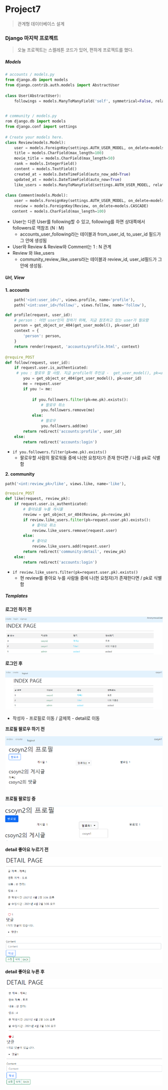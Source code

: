 # Project7

> 관계형 데이터베이스 설계

### Django 마지막 프로젝트

> 오늘 프로젝트는 스켈레톤 코드가 있어, 편하게 프로젝트를 했다.

##### Models

```python
# accounts / models.py
from django.db import models
from django.contrib.auth.models import AbstractUser

class User(AbstractUser):
    followings = models.ManyToManyField('self', symmetrical=False, related_name='followers')
    
```

```python
# community / models.py
rom django.db import models
from django.conf import settings

# Create your models here.
class Review(models.Model):
    user = models.ForeignKey(settings.AUTH_USER_MODEL, on_delete=models.CASCADE)
    title = models.CharField(max_length=100)
    movie_title = models.CharField(max_length=50)
    rank = models.IntegerField()
    content = models.TextField()
    created_at = models.DateTimeField(auto_now_add=True)
    updated_at = models.DateTimeField(auto_now=True)
    like_users = models.ManyToManyField(settings.AUTH_USER_MODEL, related_name='like_reviews')
    
class Comment(models.Model):
    user = models.ForeignKey(settings.AUTH_USER_MODEL, on_delete=models.CASCADE)
    review = models.ForeignKey(Review, on_delete=models.CASCADE)
   content = models.CharField(max_length=100)

```

- User는 다른 User를 following할 수 있고, following를 하면 상대쪽에서 followers로 역참조 (N : M)
  - accounts_user_following라는 테이블과 from_user_id, to_user_id 필드가 그 안에 생성됨
- User와 Review & Review와 Comment는 1 : N 관계 
- Review 와 like_users
  - community_review_like_users라는 테이블과 review_id, user_id필드가 그 안에 생성됨.



##### Url, View

**1. accounts**

```python
    path('<int:user_id>/', views.profile, name='profile'),
    path('<int:user_id>/follow/', views.follow, name='follow'),
```

```python
def profile(request, user_id):
    # person : 어떤 user인지 정하기 위해, 지금 참조하고 있는 user가 필요함
    person = get_object_or_404(get_user_model(), pk=user_id)
    context = {
        'person': person,
    }
    return render(request, 'accounts/profile.html', context)

@require_POST
def follow(request, user_id):
    if request.user.is_authenticated:
     # you : 팔로우 할 사람. 지금 profile의 주인공 -  get_user_model(), pk=user_id
        you = get_object_or_404(get_user_model(), pk=user_id)
        me = request.user
        if you != me:
            
            if you.followers.filter(pk=me.pk).exists():
                # 팔로우 취소
                you.followers.remove(me)
            else:
                # 팔로우
                you.followers.add(me)
        return redirect('accounts:profile', user_id)
    else:
        return redirect('accounts:login')
```

- `if you.followers.filter(pk=me.pk).exists()`
  - 팔로우할 사람의 팔로워들 중에 나(현 요청자)가 존재 한다면 / 나를 pk로 식별함

**2. community**

```python
path('<int:review_pk>/like', views.like, name='like'),
```

```python
@require_POST
def like(request, review_pk):
    if request.user.is_authenticated:
        # 좋아요를 누를 게시물 
        review = get_object_or_404(Review, pk=review_pk)
        if review.like_users.filter(pk=request.user.pk).exists():
            # 좋아요 취소
            review.like_users.remove(request.user)
        else:
            # 좋아요
            review.like_users.add(request.user)
        return redirect('community:detail', review_pk)
    else:
        return redirect('accounts:login')
```

- `if review.like_users.filter(pk=request.user.pk).exists()`
  - 현 review를 좋아요 누를 사람들 중에 나(현 요청자)가 존재한다면 /  pk로 식별함



##### Templates

**로그인 하기 전**

![image-20210402171336500](README.assets/image-20210402171336500.png)

**로그인 후**

![image-20210402171357965](README.assets/image-20210402171357965.png)

- 작성자 - 프로필로 이동 / 글제목 - detail로 이동

**프로필 팔로우 하기 전**

![image-20210402163257015](README.assets/image-20210402163257015.png)

**프로필 팔로잉 중**

<img src="README.assets/image-20210402163327297.png" alt="image-20210402163327297" style="zoom:80%;" />



**detail 좋아요 누르기 전**

![image-20210402163431065](README.assets/image-20210402163431065.png)

**detail 좋아요 누른 후**

![image-20210402163455556](README.assets/image-20210402163455556.png)




